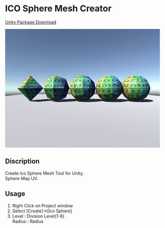 # ICO Sphere Mesh Creator

[Unity Package Download](IcoSphereCreator.unitypackage)

![Thumbnaul](SS/ss001.png)

## Discription

Create Ico Sphere Mesh Tool for Unity.  
Sphere Map UV.

## Usage

1. Right Click on Project window
1. Select [Create]->[Ico Sphere]
1. Level : Division Level(1-8)  
Radius : Radius
